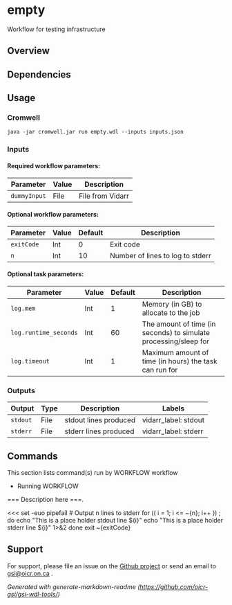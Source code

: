 # empty

Workflow for testing infrastructure

## Overview

## Dependencies



## Usage

### Cromwell
```
java -jar cromwell.jar run empty.wdl --inputs inputs.json
```

### Inputs

#### Required workflow parameters:
Parameter|Value|Description
---|---|---
`dummyInput`|File|File from Vidarr


#### Optional workflow parameters:
Parameter|Value|Default|Description
---|---|---|---
`exitCode`|Int|0|Exit code
`n`|Int|10|Number of lines to log to stderr


#### Optional task parameters:
Parameter|Value|Default|Description
---|---|---|---
`log.mem`|Int|1|Memory (in GB) to allocate to the job
`log.runtime_seconds`|Int|60|The amount of time (in seconds) to simulate processing/sleep for
`log.timeout`|Int|1|Maximum amount of time (in hours) the task can run for


### Outputs

Output | Type | Description | Labels
---|---|---|---
`stdout`|File|stdout lines produced|vidarr_label: stdout
`stderr`|File|stderr lines produced|vidarr_label: stderr


## Commands
 This section lists command(s) run by WORKFLOW workflow
 
 * Running WORKFLOW
 
 === Description here ===.
 
 <<<
     set -euo pipefail
     # Output n lines to stderr
     for (( i = 1; i <= ~{n}; i++ )) ; do
       echo "This is a place holder stdout line ${i}"
       echo "This is a place holder stderr line ${i}" 1>&2
     done
     exit ~{exitCode}
   >>>
 ## Support

For support, please file an issue on the [Github project](https://github.com/oicr-gsi) or send an email to gsi@oicr.on.ca .

_Generated with generate-markdown-readme (https://github.com/oicr-gsi/gsi-wdl-tools/)_
